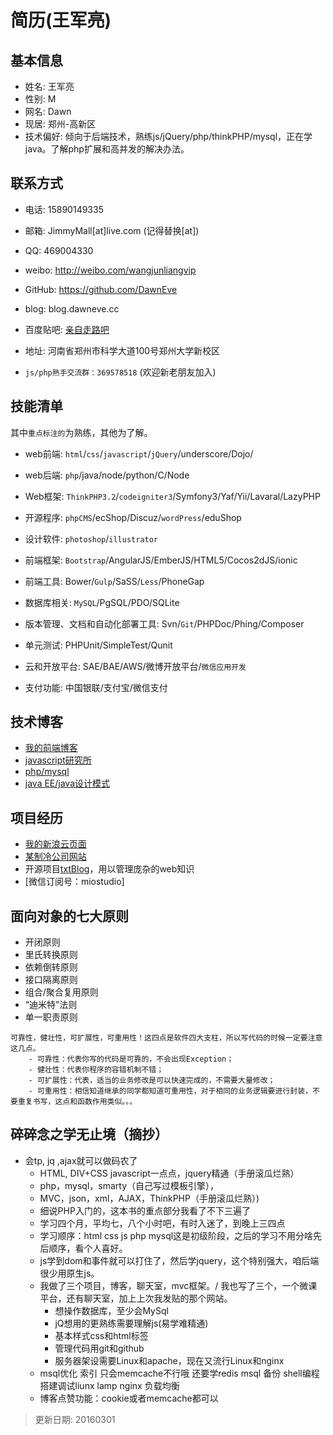 # 简历(王军亮)

## 基本信息   

- 姓名: 王军亮  
- 性别: M  
- 网名: 	Dawn
- 现居: 	郑州-高新区
- 技术偏好:	倾向于后端技术，熟练js/jQuery/php/thinkPHP/mysql，正在学java。了解php扩展和高并发的解决办法。

## 联系方式  

- 电话: 15890149335  
- 邮箱:	JimmyMall[at]live.com (记得替换[at])
- QQ: 469004330  
- weibo: 	http://weibo.com/wangjunliangvip
- GitHub: https://github.com/DawnEve
- blog: 	blog.dawneve.cc
- 百度贴吧: [亲自走路吧](http://tieba.baidu.com/f?kw=%C7%D7%D7%D4%D7%DF%C2%B7&fr=index)

- 地址: 河南省郑州市科学大道100号郑州大学新校区    
- `js/php熟手交流群：369578518` (欢迎新老朋友加入)




## 技能清单    

其中`重点标注的`为熟练，其他为了解。 

- web前端: `html`/`css`/`javascript`/`jQuery`/underscore/Dojo/   
- web后端: `php`/java/node/python/C/Node  
- Web框架: `ThinkPHP3.2`/`codeigniter3`/Symfony3/Yaf/Yii/Lavaral/LazyPHP
- 开源程序: `phpCMS`/ecShop/Discuz/`wordPress`/eduShop  
- 设计软件: `photoshop`/`illustrator`


- 前端框架: `Bootstrap`/AngularJS/EmberJS/HTML5/Cocos2dJS/ionic  
- 前端工具: Bower/`Gulp`/SaSS/`Less`/PhoneGap  
- 数据库相关: `MySQL`/PgSQL/PDO/SQLite  
- 版本管理、文档和自动化部署工具: Svn/``Git``/PHPDoc/Phing/Composer  
- 单元测试: PHPUnit/SimpleTest/Qunit  
- 云和开放平台: SAE/BAE/AWS/微博开放平台/`微信应用开发`  
- 支付功能: 中国银联/支付宝/微信支付  


## 技术博客  

- [我的前端博客](http://poster469.blog.163.com/ "最早的PS到后来的JS,服务器设置")  
- [javascript研究所](http://miostudio.blog.163.com/ "javascript的地位空前高涨，值得独立研究")  
- [php/mysql](http://firecloudphp.blog.163.com/ "php和mysql是黄金搭档")  
- [java EE/java设计模式](http://zhengzhi2014.blog.163.com/ "java的思想是横强大的")  




## 项目经历

- [我的新浪云页面](http://miostudio.sinaapp.com/ "sina app")
- [某制冷公司网站](http://www.wllwzl.com/ "企业站")
- 开源项目[txtBlog](http://blog.dawnEve.cc/ "博客框架和内容纯手工打造。")，用以管理庞杂的web知识  
- [微信订阅号：miostudio]  



## 面向对象的七大原则 

- 开闭原则  
- 里氏转换原则  
- 依赖倒转原则  
- 接口隔离原则  
- 组合/聚合复用原则  
- “迪米特”法则  
- 单一职责原则  

```
可靠性，健壮性，可扩展性，可重用性！这四点是软件四大支柱，所以写代码的时候一定要注意这几点。
	- 可靠性：代表你写的代码是可靠的，不会出现Exception；
	- 健壮性：代表你程序的容错机制不错；
	- 可扩展性：代表，适当的业务修改是可以快速完成的，不需要大量修改；
	- 可重用性：相信知道继承的同学都知道可重用性，对于相同的业务逻辑要进行封装，不要重复书写，这点和函数作用类似。。。
```



## 碎碎念之学无止境（摘抄）

- 会tp, jq ,ajax就可以做码农了
	* HTML, DIV+CSS javascript一点点，jquery精通（手册滚瓜烂熟）
	* php，mysql，smarty（自己写过模板引擎），
	* MVC，json，xml，AJAX，ThinkPHP（手册滚瓜烂熟）)
	* 细说PHP入门的，这本书的重点部分我看了不下三遍了
	* 学习四个月，平均七，八个小时吧，有时入迷了，到晚上三四点
	* 学习顺序：html css js php mysql这是初级阶段，之后的学习不用分啥先后顺序，看个人喜好。
	* js学到dom和事件就可以打住了，然后学jquery，这个特别强大，咱后端很少用原生js。
	* 我做了三个项目，博客，聊天室，mvc框架。/ 我也写了三个，一个微课平台，还有聊天室，加上上次我发贴的那个网站。
		- 想操作数据库，至少会MySql
		- jQ想用的更熟练需要理解js(易学难精通)
		- 基本样式css和html标签
		- 管理代码用git和github
		- 服务器架设需要Linux和apache，现在又流行Linux和nginx
	* msql优化 索引 只会memcache不行哦 还要学redis msql 备份 shell编程 搭建调试liunx lamp nginx 负载均衡
	* 博客点赞功能：cookie或者memcache都可以
	
	
	
> 更新日期: 20160301

